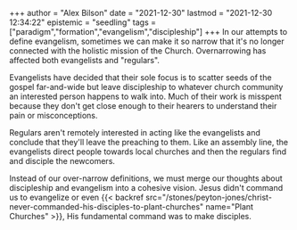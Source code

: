 +++
author = "Alex Bilson"
date = "2021-12-30"
lastmod = "2021-12-30 12:34:22"
epistemic = "seedling"
tags = ["paradigm","formation","evangelism","discipleship"]
+++
In our attempts to define evangelism, sometimes we can make it so narrow that it's no longer connected with the holistic mission of the Church. Overnarrowing has affected both evangelists and "regulars".

Evangelists have decided that their sole focus is to scatter seeds of the gospel far-and-wide but leave discipleship to whatever church community an interested person happens to walk into. Much of their work is misspent because they don't get close enough to their hearers to understand their pain or misconceptions.

Regulars aren't remotely interested in acting like the evangelists and conclude that they'll leave the preaching to them. Like an assembly line, the evangelists direct people towards local churches and then the regulars find and disciple the newcomers.

Instead of our over-narrow definitions, we must merge our thoughts about discipleship and evangelism into a cohesive vision. Jesus didn't command us to evangelize or even {{< backref src="/stones/peyton-jones/christ-never-commanded-his-disciples-to-plant-churches" name="Plant Churches" >}}, His fundamental command was to make disciples.
